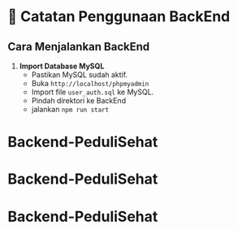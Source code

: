 # 📄 Catatan Penggunaan BackEnd

## Cara Menjalankan BackEnd

1. **Import Database MySQL**
   - Pastikan MySQL sudah aktif.
   - Buka `http://localhost/phpmyadmin`
    - Import file `user_auth.sql` ke MySQL.
   - Pindah direktori ke BackEnd
   - jalankan `npm run start`
# Backend-PeduliSehat
# Backend-PeduliSehat
# Backend-PeduliSehat
